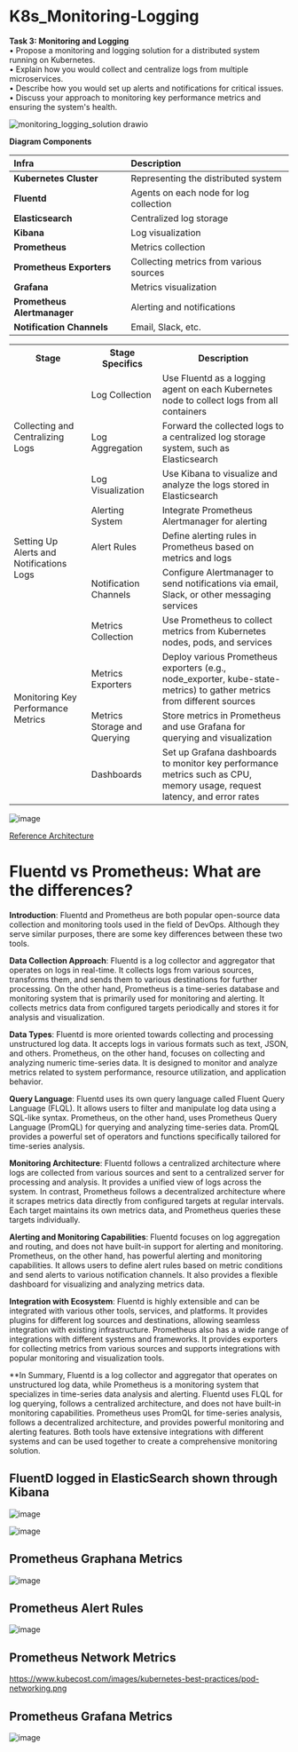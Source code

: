 # K8s_Monitoring-Logging

**Task 3: Monitoring and Logging**  
• Propose a monitoring and logging solution for a distributed system running on Kubernetes.  
• Explain how you would collect and centralize logs from multiple microservices.  
• Describe how you would set up alerts and notifications for critical issues.  
• Discuss your approach to monitoring key performance metrics and ensuring the system's health.  

![monitoring_logging_solution drawio](https://github.com/jaekimandy/K8s_Monitoring-Logging/assets/99704906/82323255-ac9e-4873-8f0b-0596f5f0b47d)


**Diagram Components**  

| **Infra** | **Description** | 
| :---   | :--- | 
| **Kubernetes Cluster** | Representing the distributed system   | 
| **Fluentd** | Agents on each node for log collection   | 
| **Elasticsearch** | Centralized log storage   | 
| **Kibana** | Log visualization   | 
| **Prometheus** | Metrics collection   | 
| **Prometheus Exporters** | Collecting metrics from various sources   | 
| **Grafana** | Metrics visualization   | 
| **Prometheus Alertmanager** | Alerting and notifications   | 
| **Notification Channels** | Email, Slack, etc.   | 


<table>
  <tr>
    <th>Stage </th>
    <th>Stage Specifics</th>
    <th>Description</th>
  </tr>
  <tr>
    <td rowspan="3">Collecting and Centralizing Logs</td>
    <td>Log Collection</td>
    <td>Use Fluentd as a logging agent on each Kubernetes node to collect logs from all containers</td>
  </tr>
  <tr>
    <td>Log Aggregation</td>
    <td>Forward the collected logs to a centralized log storage system, such as Elasticsearch</td>
  </tr>
  <tr>
    <td>Log Visualization</td>
    <td>Use Kibana to visualize and analyze the logs stored in Elasticsearch</td>
  </tr>
  <tr>
    <td rowspan="3">Setting Up Alerts and Notifications Logs</td>
    <td>Alerting System</td>
    <td>Integrate Prometheus Alertmanager for alerting</td>
  </tr>
  <tr>
    <td>Alert Rules</td>
    <td>Define alerting rules in Prometheus based on metrics and logs</td>
  </tr>
  <tr>
    <td>Notification Channels</td>
    <td>Configure Alertmanager to send notifications via email, Slack, or other messaging services</td>
  </tr>
  <tr>
    <td rowspan="4">Monitoring Key Performance Metrics</td>
    <td>Metrics Collection</td>
    <td>Use Prometheus to collect metrics from Kubernetes nodes, pods, and services</td>
  </tr>
  <tr>
    <td>Metrics Exporters</td>
    <td>Deploy various Prometheus exporters (e.g., node_exporter, kube-state-metrics) to gather metrics from different sources</td>
  </tr>
  <tr>
    <td>Metrics Storage and Querying</td>
    <td>Store metrics in Prometheus and use Grafana for querying and visualization</td>
  </tr>
  <tr>
    <td>Dashboards</td>
    <td>Set up Grafana dashboards to monitor key performance metrics such as CPU, memory usage, request latency, and error rates</td>
  </tr>

</table


![image](https://github.com/jaekimandy/K8s_Monitoring-Logging/assets/99704906/367fd535-a951-400b-a87e-bd24fd3b0461)
 
<a href="https://medium.com/avmconsulting-blog/prometheus-monitoring-with-elastic-stack-in-kubernetes-5cf0aaa7ce04">Reference Architecture</a>


# Fluentd vs Prometheus: What are the differences?  
**Introduction**: Fluentd and Prometheus are both popular open-source data collection and monitoring tools used in the field of DevOps. Although they serve similar purposes, there are some key differences between these two tools.  

**Data Collection Approach**: Fluentd is a log collector and aggregator that operates on logs in real-time. It collects logs from various sources, transforms them, and sends them to various destinations for further processing. On the other hand, Prometheus is a time-series database and monitoring system that is primarily used for monitoring and alerting. It collects metrics data from configured targets periodically and stores it for analysis and visualization.  

**Data Types**: Fluentd is more oriented towards collecting and processing unstructured log data. It accepts logs in various formats such as text, JSON, and others. Prometheus, on the other hand, focuses on collecting and analyzing numeric time-series data. It is designed to monitor and analyze metrics related to system performance, resource utilization, and application behavior.   

**Query Language**: Fluentd uses its own query language called Fluent Query Language (FLQL). It allows users to filter and manipulate log data using a SQL-like syntax. Prometheus, on the other hand, uses Prometheus Query Language (PromQL) for querying and analyzing time-series data. PromQL provides a powerful set of operators and functions specifically tailored for time-series analysis.   

**Monitoring Architecture**: Fluentd follows a centralized architecture where logs are collected from various sources and sent to a centralized server for processing and analysis. It provides a unified view of logs across the system. In contrast, Prometheus follows a decentralized architecture where it scrapes metrics data directly from configured targets at regular intervals. Each target maintains its own metrics data, and Prometheus queries these targets individually.   

**Alerting and Monitoring Capabilities**: Fluentd focuses on log aggregation and routing, and does not have built-in support for alerting and monitoring. Prometheus, on the other hand, has powerful alerting and monitoring capabilities. It allows users to define alert rules based on metric conditions and send alerts to various notification channels. It also provides a flexible dashboard for visualizing and analyzing metrics data.   

**Integration with Ecosystem**: Fluentd is highly extensible and can be integrated with various other tools, services, and platforms. It provides plugins for different log sources and destinations, allowing seamless integration with existing infrastructure. Prometheus also has a wide range of integrations with different systems and frameworks. It provides exporters for collecting metrics from various sources and supports integrations with popular monitoring and visualization tools.   

**In Summary, Fluentd is a log collector and aggregator that operates on unstructured log data, while Prometheus is a monitoring system that specializes in time-series data analysis and alerting. Fluentd uses FLQL for log querying, follows a centralized architecture, and does not have built-in monitoring capabilities. Prometheus uses PromQL for time-series analysis, follows a decentralized architecture, and provides powerful monitoring and alerting features. Both tools have extensive integrations with different systems and can be used together to create a comprehensive monitoring solution.

## FluentD logged in ElasticSearch shown through Kibana
![image](https://github.com/jaekimandy/K8s_Monitoring-Logging/assets/99704906/1ef71a1b-9c19-43c9-a7f3-eeff96bfc812)

![image](https://github.com/jaekimandy/K8s_Monitoring-Logging/assets/99704906/225246d1-738a-43bb-b12b-6ec251c73ae2)

## Prometheus Graphana Metrics
![image](https://github.com/jaekimandy/K8s_Monitoring-Logging/assets/99704906/8ba5c36d-b7f1-4770-bef2-f31a44bab4c5)

## Prometheus Alert Rules
![image](https://github.com/jaekimandy/K8s_Monitoring-Logging/assets/99704906/f7eedcad-d5f7-4d7f-9d65-4529bcd00984)

## Prometheus Network Metrics
https://www.kubecost.com/images/kubernetes-best-practices/pod-networking.png

## Prometheus Grafana Metrics
![image](https://github.com/jaekimandy/K8s_Monitoring-Logging/assets/99704906/899d6e75-8ed0-43d0-8591-fae05d1f8be8)






